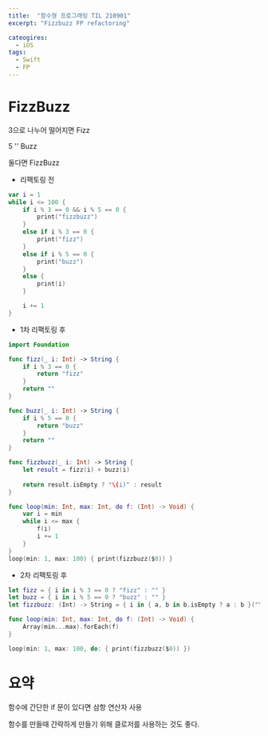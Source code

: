 ```yaml
---
title:  "함수형 프로그래밍 TIL 210901"
excerpt: "Fizzbuzz FP refactoring"

cateogires: 
  - iOS
tags:
  - Swift
  - FP
---
```


# FizzBuzz

3으로 나누어 떨어지면 Fizz

5 '' Buzz

둘다면 FizzBuzz

- 리팩토링 전

```swift
var i = 1
while i <= 100 {
    if i % 3 == 0 && i % 5 == 0 {
        print("fizzbuzz")
    }
    else if i % 3 == 0 {
        print("fizz")
    }
    else if i % 5 == 0 {
        print("buzz")
    }
    else {
        print(i)
    }

    i += 1
}
```

- 1차 리팩토링 후

```swift
import Foundation

func fizz(_ i: Int) -> String {
    if i % 3 == 0 {
        return "fizz"
    }
    return ""
}

func buzz(_ i: Int) -> String {
    if i % 5 == 0 {
        return "buzz"
    }
    return ""
}

func fizzbuzz(_ i: Int) -> String {
    let result = fizz(i) + buzz(i)
    
    return result.isEmpty ? "\(i)" : result
}

func loop(min: Int, max: Int, do f: (Int) -> Void) {
    var i = min
    while i <= max {
        f(i)
        i += 1
    }
}
loop(min: 1, max: 100) { print(fizzbuzz($0)) }
```

- 2차 리팩토링 후

```swift
let fizz = { i in i % 3 == 0 ? "fizz" : "" }
let buzz = { i in i % 5 == 0 ? "buzz" : "" }
let fizzbuzz: (Int) -> String = { i in { a, b in b.isEmpty ? a : b }("\(i)", fizz(i) + buzz(i)) }

func loop(min: Int, max: Int, do f: (Int) -> Void) {
    Array(min...max).forEach(f)
}

loop(min: 1, max: 100, do: { print(fizzbuzz($0)) })
```

# 요약

함수에 간단한 if 문이 있다면 삼항 연산자 사용

함수를 만들때 간략하게 만들기 위해 클로저를 사용하는 것도 좋다.
